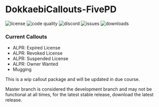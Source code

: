 # DokkaebiCallouts-FivePD

![license](https://img.shields.io/github/license/xSklzxDokkaebi/DokkaebiCallouts-FivePD?style=for-the-badge)
![code quality](https://img.shields.io/codacy/grade/7aaee8a9dcb941c9b245333a59967b15?style=for-the-badge)
![discord](https://img.shields.io/discord/772551988683472956?style=for-the-badge)
![issues](https://img.shields.io/github/issues/xsklzxdokkaebi/DokkaebiCallouts-FivePD?style=for-the-badge)
![downloads](https://img.shields.io/github/downloads/xsklzxdokkaebi/DokkaebiCallouts-FivePD/total?style=for-the-badge)

### Current Callouts
- ALPR: Expired License
- ALPR: Revoked License
- ALPR: Suspended License
- ALPR: Owner Wanted
- Mugging

This is a wip callout package and will be updated in due course.

Master branch is considered the development branch and may not be functional at all times, for the latest stable release, download the latest release.
